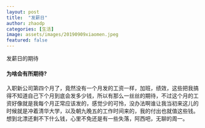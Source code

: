 ```yaml
---
layout: post
title:  "发薪日"
author: zhaodp
categories: [生活]
image: assets/images/20190909xiaomen.jpeg
featured: false
---
```


发薪日的期待

#### 为啥会有所期待?

入职新公司第四个月了，竟然没有一个月发的工资一样，加班，绩效，这些把我搞得不知道自己下个月到底会发多少钱，所以有那么一丝丝的期待，不过这个月的工资好像就是我每个月正常应该发的，感觉少的可怜，没办法啊谁让我当初来这儿的时候就是冲着清华大学，以及朝九晚五的工作时间来的，我的付出也就值这些钱。想到北漂还剩不下什么钱，心里不免还是有一些失落，阿西吧，无聊的周一。
